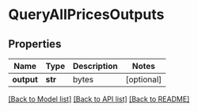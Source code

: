 # QueryAllPricesOutputs

## Properties
Name | Type | Description | Notes
------------ | ------------- | ------------- | -------------
**output** | **str** | bytes | [optional] 

[[Back to Model list]](../README.md#documentation-for-models) [[Back to API list]](../README.md#documentation-for-api-endpoints) [[Back to README]](../README.md)

